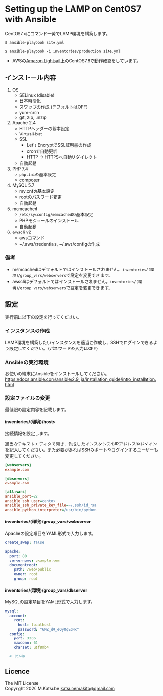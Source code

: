 # Setting up the LAMP on CentOS7 with Ansible
CentOS7.xにコマンド一発でLAMP環境を構築します。

```shellsession
$ ansible-playbook site.yml
```
```shellsession
$ ansible-playbook -i inventories/production site.yml
```

* AWSの[Amazon Lightsail](https://aws.amazon.com/jp/lightsail/)上のCentOS7.8で動作確認をしています。


## インストール内容
1. OS
    * SELinux (disable)
    * 日本時間化
    * スワップの作成 (デフォルトはOFF)
    * yum-cron
    * git, zip, unzip
1. Apache 2.4
    * HTTPヘッダーの基本設定
    * VirtualHost
    * SSL
        * Let's EncryptでSSL証明書の作成
        * cronで自動更新
        * HTTP → HTTPSへ自動リダイレクト
    * 自動起動
1. PHP 7.4
    * `php.ini`の基本設定
    * composer
1. MySQL 5.7
    * my.cnfの基本設定
    * rootのパスワード変更
    * 自動起動
1. memcached
    * `/etc/sysconfig/memcached`の基本設定
    * PHPモジュールのインストール
    * 自動起動
1. awscli v2
    * awsコマンド
    * ~/.aws/credentials, ~/.aws/configの作成

### 備考
* memcachedはデフォルトではインストールされません。`inventories/(環境)/group_vars/webservers`で設定を変更できます。
* awscliはデフォルトではインストールされません。`inventories/(環境)/group_vars/webservers`で設定を変更できます。

## 設定
実行前に以下の設定を行ってください。

### インスタンスの作成
LAMP環境を構築したいインスタンスを適当に作成し、SSHでログインできるよう設定してください。（パスワードの入力はOFF）

### Ansibleの実行環境
お使いの端末にAnsibleをインストールしてください。
https://docs.ansible.com/ansible/2.9_ja/installation_guide/intro_installation.html

### 設定ファイルの変更
最低限の設定内容を記載します。

#### inventories/(環境)/hosts
接続情報を設定します。

適当なテキストエディタで開き、作成したインスタンスのIPアドレスやドメインを記入してください。また必要があればSSHのポートやログインするユーザーも変更してください。

```ini
[webservers]
example.com

[dbservers]
example.com

[all:vars]
ansible_port=22
ansible_ssh_user=centos
ansible_ssh_private_key_file=~/.ssh/id_rsa
ansible_python_interpreter=/usr/bin/python
```

#### inventories/(環境)/group_vars/webserver
Apacheの設定項目をYAML形式で入力します。

```yaml
create_swap: false

apache:
  port: 80
  servername: example.com
  documentroot:
    path: /web/public
    owner: root
    group: root
```

#### inventories/(環境)/group_vars/dbserver
MySQLの設定項目をYAML形式で入力します。

```yaml
mysql:
  account:
    root:
      host: localhost
      password: "6MZ_dO_eQyOqEGNx"
  config:
    port: 3306
    maxconn: 64
    charset: utf8mb4

  # 以下略
```

## Licence
The MIT License  
Copyright 2020 M.Katsube <katsubemakito@gmail.com>
